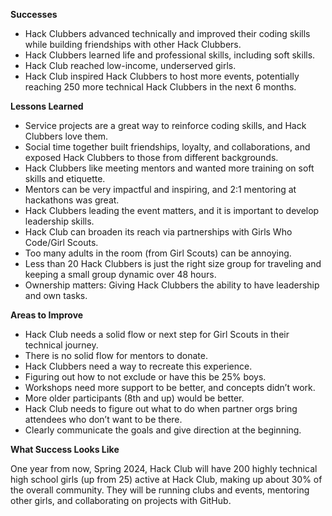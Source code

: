 **Successes**

- Hack Clubbers advanced technically and improved their coding skills while building friendships with other Hack Clubbers.
- Hack Clubbers learned life and professional skills, including soft skills.
- Hack Club reached low-income, underserved girls.
- Hack Club inspired Hack Clubbers to host more events, potentially reaching 250 more technical Hack Clubbers in the next 6 months.

**Lessons Learned**

- Service projects are a great way to reinforce coding skills, and Hack Clubbers love them.
- Social time together built friendships, loyalty, and collaborations, and exposed Hack Clubbers to those from different backgrounds.
- Hack Clubbers like meeting mentors and wanted more training on soft skills and etiquette.
- Mentors can be very impactful and inspiring, and 2:1 mentoring at hackathons was great.
- Hack Clubbers leading the event matters, and it is important to develop leadership skills.
- Hack Club can broaden its reach via partnerships with Girls Who Code/Girl Scouts.
- Too many adults in the room (from Girl Scouts) can be annoying.
- Less than 20 Hack Clubbers is just the right size group for traveling and keeping a small group dynamic over 48 hours.
- Ownership matters: Giving Hack Clubbers the ability to have leadership and own tasks.

**Areas to Improve**

- Hack Club needs a solid flow or next step for Girl Scouts in their technical journey.
- There is no solid flow for mentors to donate.
- Hack Clubbers need a way to recreate this experience.
- Figuring out how to not exclude or have this be 25% boys.
- Workshops need more support to be better, and concepts didn’t work.
- More older participants (8th and up) would be better.
- Hack Club needs to figure out what to do when partner orgs bring attendees who don’t want to be there.
- Clearly communicate the goals and give direction at the beginning.

**What Success Looks Like**

One year from now, Spring 2024, Hack Club will have 200 highly technical high school girls (up from 25) active at Hack Club, making up about 30% of the overall community. They will be running clubs and events, mentoring other girls, and collaborating on projects with GitHub.
